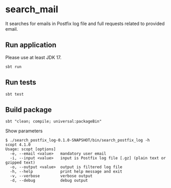 # search_mail

It searches for emails in Postfix log file and full requests related to provided email.

## Run application

Please use at least JDK 17.

```shell
sbt run
```

## Run tests

```shell
sbt test
```

## Build package

```shell
sbt "clean; compile; universal:packageBin"
```

Show parameters

```shell
$ ./search_postfix_log-0.1.0-SNAPSHOT/bin/search_postfix_log -h
scopt 4.1.0
Usage: scopt [options]
  -e, --email <value>   mandatory user email
  -i, --input <value>   input is Postfix log file [.gz] (plain text or gzipped text)
  -o, --output <value>  output is filtered log file
  -h, --help            print help message and exit
  -v, --verbose         verbose output
  -d, --debug           debug output
```

